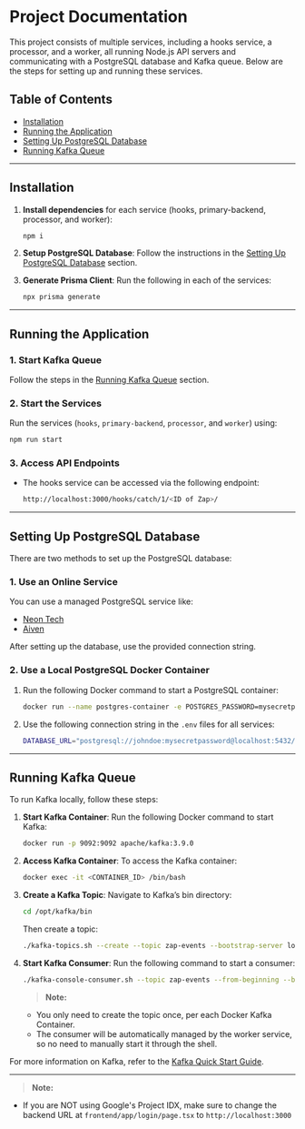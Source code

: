 # Project Documentation

This project consists of multiple services, including a hooks service, a processor, and a worker, all running Node.js API servers and communicating with a PostgreSQL database and Kafka queue. Below are the steps for setting up and running these services.

## Table of Contents

-   [Installation](https://chatgpt.com/#installation)
-   [Running the Application](https://chatgpt.com/#running-the-application)
-   [Setting Up PostgreSQL Database](https://chatgpt.com/#setting-up-postgresql-database)
-   [Running Kafka Queue](https://chatgpt.com/#running-kafka-queue)

----------

## Installation

1.  **Install dependencies** for each service (hooks, primary-backend, processor, and worker):
    
    ```bash
    npm i
    ```
    
2.  **Setup PostgreSQL Database**: Follow the instructions in the [Setting Up PostgreSQL Database](https://chatgpt.com/#setting-up-postgresql-database) section.
    
3.  **Generate Prisma Client**: Run the following in each of the services:
    
    ```bash
    npx prisma generate
    ```
    

----------

## Running the Application

### 1. Start Kafka Queue

Follow the steps in the [Running Kafka Queue](https://chatgpt.com/#running-kafka-queue) section.

### 2. Start the Services

Run the services (`hooks`, `primary-backend`, `processor`, and `worker`) using:

```bash
npm run start
```

### 3. Access API Endpoints

-   The hooks service can be accessed via the following endpoint:
    
    ```bash
    http://localhost:3000/hooks/catch/1/<ID of Zap>/
    ```
    

----------

## Setting Up PostgreSQL Database

There are two methods to set up the PostgreSQL database:

### 1. Use an Online Service

You can use a managed PostgreSQL service like:

-   [Neon Tech](https://neon.tech/)
-   [Aiven](https://aiven.io/postgresql)

After setting up the database, use the provided connection string.

### 2. Use a Local PostgreSQL Docker Container

1.  Run the following Docker command to start a PostgreSQL container:
    
    ```bash
    docker run --name postgres-container -e POSTGRES_PASSWORD=mysecretpassword -d postgres
    ```
    
2.  Use the following connection string in the `.env` files for all services:
    
    ```bash
    DATABASE_URL="postgresql://johndoe:mysecretpassword@localhost:5432/mydb?schema=public"
    ```
    

----------

## Running Kafka Queue

To run Kafka locally, follow these steps:

1.  **Start Kafka Container**: Run the following Docker command to start Kafka:
    
    ```bash
    docker run -p 9092:9092 apache/kafka:3.9.0
    ```
    
2.  **Access Kafka Container**: To access the Kafka container:
    
    ```bash
    docker exec -it <CONTAINER_ID> /bin/bash
    ```
    
3.  **Create a Kafka Topic**: Navigate to Kafka’s bin directory:
    
    ```bash
    cd /opt/kafka/bin
    ```
    
    Then create a topic:
    
    ```bash
    ./kafka-topics.sh --create --topic zap-events --bootstrap-server localhost:9092
    ```
    
4.  **Start Kafka Consumer**: Run the following command to start a consumer:
    
    ```bash
    ./kafka-console-consumer.sh --topic zap-events --from-beginning --bootstrap-server localhost:9092
    ```
    
    > **Note:**
    
    -   You only need to create the topic once, per each Docker Kafka Container.
    -   The consumer will be automatically managed by the worker service, so no need to manually start it through the shell.

For more information on Kafka, refer to the [Kafka Quick Start Guide](https://kafka.apache.org/quickstart).

----------
> **Note:**
- If you are NOT using Google's Project IDX, make sure to change the backend URL at `frontend/app/login/page.tsx` to `http://localhost:3000`